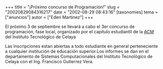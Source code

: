 +++
title = "¡Próximo concurso de Programación!"
slug = "20020829084316217"
date = "2002-08-29 08:43:16"
[taxonomies]
tema = ["anuncios"]
autor = ["Eden Martinez"]
+++

El próximo 3 de septiembre se llevará a cabo el 3er concurso de
programación, fase local, organizado por el capítulo estudiantil de la
[ACM](http://www.acm.org) del <span http="http://www.irc.mx">Instituto
Tecnológico de Celaya</span>

Las inscripciones estan abiertas a todo estudiante en general
perteneciente a cualquier institución de educación superior.Los informes
se dan en el departamento de Sistemas Computacionales del Instituto
Tecnológico de Celaya con el Ing. Francisco Gutierrez Vera.

